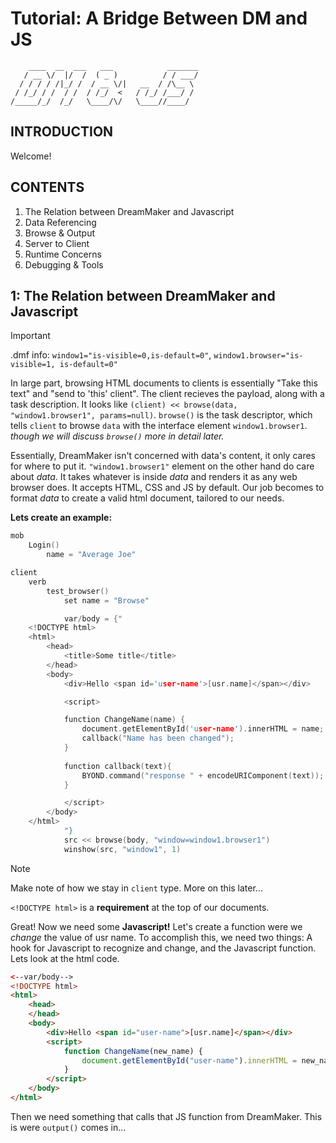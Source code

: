 
# Tutorial: A Bridge Between DM and JS
```
    ____  __  ___   ___            _______
   / __ \/  |/  /  ( _ )          / / ___/
  / / / / /|_/ /  / __ \/|   __  / /\__ \ 
 / /_/ / /  / /  / /_/  <   / /_/ /___/ / 
/_____/_/  /_/   \____/\/   \____//____/
```                                      

## INTRODUCTION
Welcome!

## CONTENTS
1. The Relation between DreamMaker and Javascript
2. Data Referencing
3. Browse & Output
4. Server to Client
5. Runtime Concerns
6. Debugging & Tools

## 1: The Relation between DreamMaker and Javascript
> [!IMPORTANT]
> .dmf info:
> `window1="is-visible=0,is-default=0"`, 
> `window1.browser="is-visible=1, is-default=0"`
> 
In large part, browsing HTML documents to clients is essentially "Take this text" and "send to 'this' client". The client recieves the payload, along with a task description.
It looks like `(client) << browse(data, "window1.browser1", params=null)`. `browse()` is the task descriptor, which tells `client` to browse `data` with the interface element `window1.browser1`.
_though we will discuss `browse()` more in detail later._

Essentially, DreamMaker isn't concerned with data's content, it only cares for where to put it. `"window1.browser1"` element on the other hand do care about _data_. It takes whatever is inside _data_ and renders it as any web browser does. It accepts HTML, CSS and JS by default. Our job becomes to format _data_ to create a valid html document, tailored to our needs.

**Lets create an example:**
```c
mob
	Login()
		name = "Average Joe"

client
	verb
		test_browser()
			set name = "Browse"

			var/body = {"
	<!DOCTYPE html>
	<html>
		<head>
			<title>Some title</title>
		</head>
		<body>
			<div>Hello <span id='user-name'>[usr.name]</span></div>

			<script>

			function ChangeName(name) {
				document.getElementById('user-name').innerHTML = name;
				callback("Name has been changed");
			}
			
			function callback(text){
				BYOND.command("response " + encodeURIComponent(text));
			}

			</script>
		</body>
	</html>
			"}
			src << browse(body, "window=window1.browser1")
			winshow(src, "window1", 1)
```
> [!NOTE]
> Make note of how we stay in `client` type. More on this later...
>
> `<!DOCTYPE html>` is a **requirement** at the top of our documents.

Great! Now we need some **Javascript!**
Let's create a function were we _change_ the value of usr name. To accomplish this, we need two things: A hook for Javascript to recognize and change, and the Javascript function.
Lets look at the html code.
```html
<--var/body-->
<!DOCTYPE html>
<html>
	<head>
	</head>
	<body>
		<div>Hello <span id="user-name">[usr.name]</span></div>
		<script>
			function ChangeName(new_name) {
				document.getElementById("user-name").innerHTML = new_name;
			}
		</script>						
	</body>
</html>
```
Then we need something that calls that JS function from DreamMaker. This is were `output()` comes in...
```c


```
